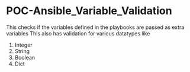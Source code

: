 # POC-Ansible_Variable_Validation
This checks if the variables defined in the playbooks are passed as extra variables
This also has validation for various datatypes like
1. Integer
2. String
3. Boolean
4. Dict
